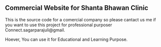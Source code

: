 

## Commercial Website for Shanta Bhawan Clinic
This is the source code for a comercial company so please cantact us me if you want to use this project 
for professional purposer Connect.sagarparajuli@gmail.

Hoever, You can use it for Educational and Learning Purpose.

